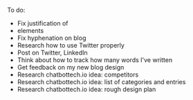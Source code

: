To do:
 - Fix justification of <li> elements
 - Fix hyphenation on blog
 - Research how to use Twitter properly
 - Post on Twitter, LinkedIn
 - Think about how to track how many words I've written
 - Get feedback on my new blog design
 - Research chatbottech.io idea: competitors
 - Research chatbottech.io idea: list of categories and entries
 - Research chatbottech.io idea: rough design plan
 

